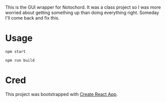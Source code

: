 This is the GUI wrapper for Notochord. It was a class project so I was more
worried about getting something up than doing everything right. Someday I'll
come back and fix this.

# Usage

`npm start`

`npm run build`

# Cred

This project was bootstrapped with [Create React App](https://github.com/facebook/create-react-app).